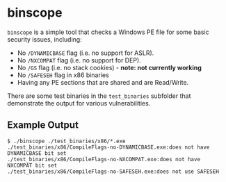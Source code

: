 # binscope

`binscope` is a simple tool that checks a Windows PE file for some basic
security issues, including:

- No `/DYNAMICBASE` flag (i.e. no support for ASLR).
- No `/NXCOMPAT` flag (i.e. no support for DEP).
- No `/GS` flag (i.e. no stack cookies) - **note: not currently working**
- No `/SAFESEH` flag in x86 binaries
- Having any PE sections that are shared and are Read/Write.

There are some test binaries in the `test_binaries` subfolder that demonstrate
the output for various vulnerabilities.

## Example Output

```
$ ./binscope ./test_binaries/x86/*.exe
./test_binaries/x86/CompileFlags-no-DYNAMICBASE.exe:does not have DYNAMICBASE bit set
./test_binaries/x86/CompileFlags-no-NXCOMPAT.exe:does not have NXCOMPAT bit set
./test_binaries/x86/CompileFlags-no-SAFESEH.exe:does not use SAFESEH
```
